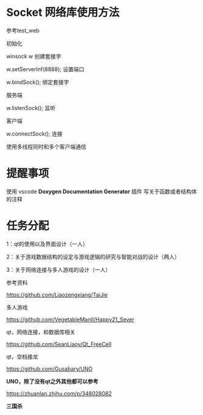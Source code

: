 # Socket 网络库使用方法
参考test_web

初始化

winsock w 创建套接字

w.setServerInf(8888); 设置端口

w.bindSock(); 绑定套接字

服务端

w.listenSock(); 监听

客户端

w.connectSock(); 连接

使用多线程同时和多个客户端通信

# 提醒事项
使用 vscode **Doxygen Documentation Generator** 插件
写关于函数或者结构体的注释

# 任务分配

1：qt的使用以及界面设计（一人）

2：关于游戏数据结构的设定与游戏逻辑的研究与智能对战的设计（两人）

3：关于网络连接与多人游戏的设计（一人）

参考资料

https://github.com/Liaozengxiang/TaiJie

多人游戏

https://github.com/VegetableManII/Happy21_Sever

qt，网络连接，和数据库相关

https://github.com/SeanLiaoy/Qt_FreeCell

qt，空档接龙

https://github.com/Gusabary/UNO

**UNO，除了没有qt之外其他都可以参考**

https://zhuanlan.zhihu.com/p/348028082

**三国杀**
